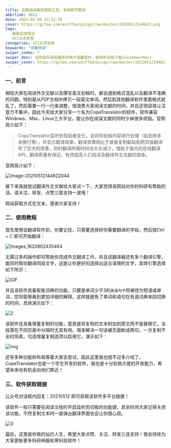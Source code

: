 ```yaml
---
title: 文献阅读最佳辅助工具，复制即可翻译
abbrlink: 3012
date: 2021-05-08 22:12:34
cover: https://gitee.com/wscffaa/picgo/raw/master/20210512144623.png
tags:
  -电脑武装笔记
  -SCI从无到有
categories: SCI从无到有
keywords: "文献阅读"
swiper_index: 7
swiper_desc: 全网音乐版权最多的两大宝藏软件，能收听还能下载[windows+Mac]
swiper_cover: https://gitee.com/wscffaa/picgo/raw/master/20210512144623.png
---
```


### 一、前言
相信大家在阅读外文文献以及撰写英文初稿时，都会遇到格式混乱以及翻译不准确的问题。特别是从PDF文档中拷贝一段英文单词，然后到其他翻译软件里面格式就乱了，然后需要一行一行来调整，很浪费大家阅读文献的时间，并且还很容易让注意力不集中，因此今天给大家分享一个名为CopeTranslator的软件，软件兼容Windows、Mac、Linux三大平台，能让你在阅读文献的同时少掉很多烦恼。官网简介如下：

> CopyTranslator监听到剪贴板变化，会将剪贴板内容进行处理（如去除多余换行等），并显示翻译结果，翻译效果相比于直接复制黏贴到网页版翻译有了巨大的改善，同时翻译所需时间也大大减少，借助于强大的在线翻译API，翻译质量有保证。有效提高人们阅读及翻译外文文献的效率。

官网简介如下：

![image-20210512144622044](https://gitee.com/wscffaa/picgo/raw/master/20210512144623.png)

接下来我就尝试翻译外文文献给大家试一下，大家觉得该网站对你的科研有帮助的话，请关注、转发、点赞三联支持一波哦！

网站获取方式在文末，感谢大家支持！

### 二、使用教程

首先使用该翻译软件前，你要记住，只需要选择好你需要翻译的字段，然后按$Ctrl + C$ 即可开始翻译：

![Images_1620802435464](https://gitee.com/wscffaa/picgo/raw/master/20210512145730.GIF)

无需过多的操作即可帮助你完成外文翻译工作，并且该翻译器还有多个翻译引擎，能同时帮你翻译同段文字，这能让你更好的选择出适合语境的文字，具体引擎选择如下所示：

![GIF](https://gitee.com/wscffaa/picgo/raw/master/20210512153321.gif)

并且该软件具备智能词典的功能，只要是单词少于3的`英语句子`将被视为短语或单词，您将能够看到更加详细的解释，这样就避免了单词和语句在有道词典来回切换的时间，具体演示如下：

![2](https://gitee.com/wscffaa/picgo/raw/master/20210512153934.gif)

该软件还具备增量复制的功能，意思是将复制的文本附加到原文而不是替换它，当段落在不同页面中分隔时尤其有用。用来解决一句话被页面断成两句，一次复制不全的场景。勾选增量复制选项以启用它。演示如下：

![img](https://gitee.com/wscffaa/picgo/raw/master/20210512154210.gif)

还有多种功能和布局等着大家去尝试，因此这里我也就不过多介绍了，CopeTranslator也是一个学生开发的软件，我也是十分钦佩大佬的开发能力，希望未来也有机会向他们靠近！

### 三、软件获取链接

公众号对话框内回复：20210512 即可获取该软件多平台链接！

该软件一般只需要在阅读文档时开启监听剪切板的功能键，其余时间大家记得关闭该功能，不然复制文本时一直弹出翻译界面也会让你很心烦。

![3](https://gitee.com/wscffaa/picgo/raw/master/20210512154641.gif)

最后，这里是你我的灿烂人生，希望大家点赞、关注、转发三连支持！我会持续为大家更新更多科研神器和黑科技软件！

